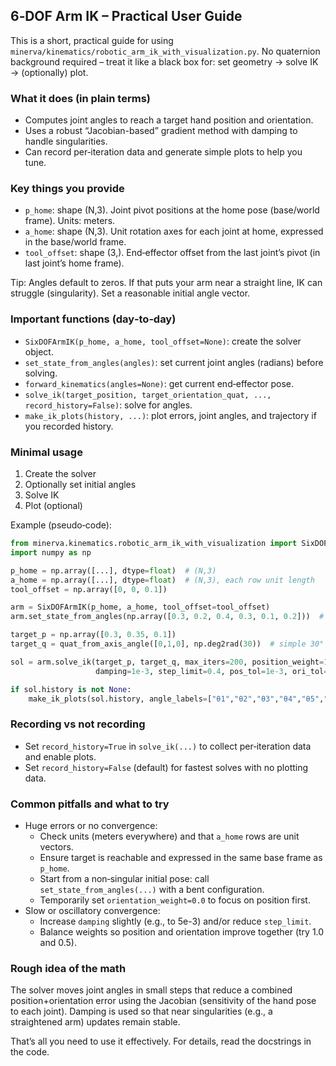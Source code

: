 ## 6‑DOF Arm IK – Practical User Guide

This is a short, practical guide for using `minerva/kinematics/robotic_arm_ik_with_visualization.py`.
No quaternion background required – treat it like a black box for: set geometry → solve IK → (optionally) plot.

### What it does (in plain terms)
- Computes joint angles to reach a target hand position and orientation.
- Uses a robust “Jacobian-based” gradient method with damping to handle singularities.
- Can record per‑iteration data and generate simple plots to help you tune.

### Key things you provide
- `p_home`: shape (N,3). Joint pivot positions at the home pose (base/world frame). Units: meters.
- `a_home`: shape (N,3). Unit rotation axes for each joint at home, expressed in the base/world frame.
- `tool_offset`: shape (3,). End‑effector offset from the last joint’s pivot (in last joint’s home frame).

Tip: Angles default to zeros. If that puts your arm near a straight line, IK can struggle (singularity). Set a reasonable initial angle vector.

### Important functions (day‑to‑day)
- `SixDOFArmIK(p_home, a_home, tool_offset=None)`: create the solver object.
- `set_state_from_angles(angles)`: set current joint angles (radians) before solving.
- `forward_kinematics(angles=None)`: get current end‑effector pose.
- `solve_ik(target_position, target_orientation_quat, ..., record_history=False)`: solve for angles.
- `make_ik_plots(history, ...)`: plot errors, joint angles, and trajectory if you recorded history.

### Minimal usage
1) Create the solver
2) Optionally set initial angles
3) Solve IK
4) Plot (optional)

Example (pseudo‑code):
```python
from minerva.kinematics.robotic_arm_ik_with_visualization import SixDOFArmIK, quat_from_axis_angle, make_ik_plots
import numpy as np

p_home = np.array([...], dtype=float)  # (N,3)
a_home = np.array([...], dtype=float)  # (N,3), each row unit length
tool_offset = np.array([0, 0, 0.1])

arm = SixDOFArmIK(p_home, a_home, tool_offset=tool_offset)
arm.set_state_from_angles(np.array([0.3, 0.2, 0.4, 0.3, 0.1, 0.2]))  # optional but recommended

target_p = np.array([0.3, 0.35, 0.1])
target_q = quat_from_axis_angle([0,1,0], np.deg2rad(30))  # simple 30° around Y (or use identity [1,0,0,0])

sol = arm.solve_ik(target_p, target_q, max_iters=200, position_weight=1.0, orientation_weight=0.5,
                   damping=1e-3, step_limit=0.4, pos_tol=1e-3, ori_tol=1e-3, record_history=True)

if sol.history is not None:
    make_ik_plots(sol.history, angle_labels=["θ1","θ2","θ3","θ4","θ5","θ6"])  # optional plots
```

### Recording vs not recording
- Set `record_history=True` in `solve_ik(...)` to collect per‑iteration data and enable plots.
- Set `record_history=False` (default) for fastest solves with no plotting data.

### Common pitfalls and what to try
- Huge errors or no convergence:
  - Check units (meters everywhere) and that `a_home` rows are unit vectors.
  - Ensure target is reachable and expressed in the same base frame as `p_home`.
  - Start from a non‑singular initial pose: call `set_state_from_angles(...)` with a bent configuration.
  - Temporarily set `orientation_weight=0.0` to focus on position first.
- Slow or oscillatory convergence:
  - Increase `damping` slightly (e.g., to 5e-3) and/or reduce `step_limit`.
  - Balance weights so position and orientation improve together (try 1.0 and 0.5).

### Rough idea of the math
The solver moves joint angles in small steps that reduce a combined position+orientation error using the Jacobian (sensitivity of the hand pose to each joint). Damping is used so that near singularities (e.g., a straightened arm) updates remain stable.

That’s all you need to use it effectively. For details, read the docstrings in the code.


